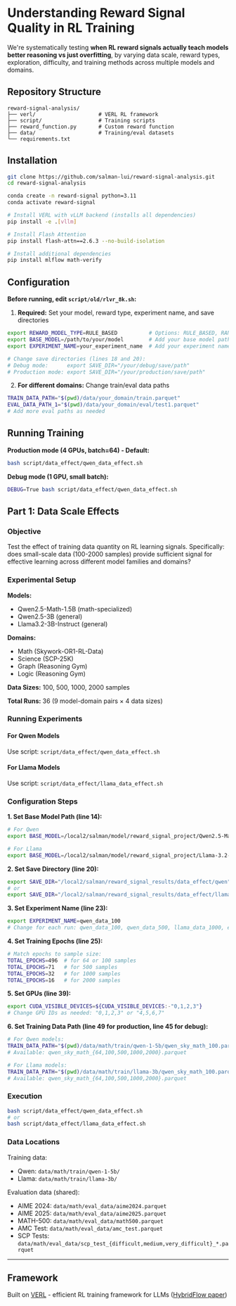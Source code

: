 # Understanding Reward Signal Quality in RL Training

We're systematically testing **when RL reward signals actually teach models better reasoning vs just overfitting**, by varying data scale, reward types, exploration, difficulty, and training methods across multiple models and domains.

## Repository Structure

```
reward-signal-analysis/
├── verl/                    # VERL RL framework
├── script/                  # Training scripts
├── reward_function.py       # Custom reward function
├── data/                    # Training/eval datasets
└── requirements.txt
```

## Installation

```bash
git clone https://github.com/salman-lui/reward-signal-analysis.git
cd reward-signal-analysis

conda create -n reward-signal python=3.11
conda activate reward-signal

# Install VERL with vLLM backend (installs all dependencies)
pip install -e .[vllm]

# Install Flash Attention
pip install flash-attn==2.6.3 --no-build-isolation

# Install additional dependencies
pip install mlflow math-verify
```

## Configuration

**Before running, edit `script/old/rlvr_8k.sh`:**

1. **Required:** Set your model, reward type, experiment name, and save directories
```bash
export REWARD_MODEL_TYPE=RULE_BASED          # Options: RULE_BASED, RANDOM_REWARD
export BASE_MODEL=/path/to/your/model        # Add your base model path
export EXPERIMENT_NAME=your_experiment_name  # Add your experiment name

# Change save directories (lines 18 and 20):
# Debug mode:      export SAVE_DIR="/your/debug/save/path"
# Production mode: export SAVE_DIR="/your/production/save/path"
```

2. **For different domains:** Change train/eval data paths
```bash
TRAIN_DATA_PATH="$(pwd)/data/your_domain/train.parquet"
EVAL_DATA_PATH_1="$(pwd)/data/your_domain/eval/test1.parquet"
# Add more eval paths as needed
```

## Running Training

**Production mode (4 GPUs, batch=64) - Default:**
```bash
bash script/data_effect/qwen_data_effect.sh
```

**Debug mode (1 GPU, small batch):**
```bash
DEBUG=True bash script/data_effect/qwen_data_effect.sh
```

## Part 1: Data Scale Effects

### Objective
Test the effect of training data quantity on RL learning signals. Specifically: does small-scale data (100-2000 samples) provide sufficient signal for effective learning across different model families and domains?

### Experimental Setup

**Models:**
- Qwen2.5-Math-1.5B (math-specialized)
- Qwen2.5-3B (general)
- Llama3.2-3B-Instruct (general)

**Domains:**
- Math (Skywork-OR1-RL-Data)
- Science (SCP-25K)
- Graph (Reasoning Gym)
- Logic (Reasoning Gym)

**Data Sizes:** 100, 500, 1000, 2000 samples

**Total Runs:** 36 (9 model-domain pairs × 4 data sizes)

### Running Experiments

#### For Qwen Models
Use script: `script/data_effect/qwen_data_effect.sh`

#### For Llama Models
Use script: `script/data_effect/llama_data_effect.sh`

### Configuration Steps

**1. Set Base Model Path (line 14):**
```bash
# For Qwen
export BASE_MODEL=/local2/salman/model/reward_signal_project/Qwen2.5-Math-1.5B

# For Llama
export BASE_MODEL=/local2/salman/model/reward_signal_project/Llama-3.2-3B-Instruct
```

**2. Set Save Directory (line 20):**
```bash
export SAVE_DIR="/local2/salman/reward_signal_results/data_effect/qwen"
# or
export SAVE_DIR="/local2/salman/reward_signal_results/data_effect/llama"
```

**3. Set Experiment Name (line 23):**
```bash
export EXPERIMENT_NAME=qwen_data_100
# Change for each run: qwen_data_100, qwen_data_500, llama_data_1000, etc.
```

**4. Set Training Epochs (line 25):**
```bash
# Match epochs to sample size:
TOTAL_EPOCHS=496  # for 64 or 100 samples
TOTAL_EPOCHS=71   # for 500 samples
TOTAL_EPOCHS=32   # for 1000 samples
TOTAL_EPOCHS=16   # for 2000 samples
```

**5. Set GPUs (line 39):**
```bash
export CUDA_VISIBLE_DEVICES=${CUDA_VISIBLE_DEVICES:-"0,1,2,3"}
# Change GPU IDs as needed: "0,1,2,3" or "4,5,6,7"
```

**6. Set Training Data Path (line 49 for production, line 45 for debug):**
```bash
# For Qwen models:
TRAIN_DATA_PATH="$(pwd)/data/math/train/qwen-1-5b/qwen_sky_math_100.parquet"
# Available: qwen_sky_math_{64,100,500,1000,2000}.parquet

# For Llama models:
TRAIN_DATA_PATH="$(pwd)/data/math/train/llama-3b/qwen_sky_math_100.parquet"
# Available: qwen_sky_math_{64,100,500,1000,2000}.parquet
```

### Execution

```bash
bash script/data_effect/qwen_data_effect.sh
# or
bash script/data_effect/llama_data_effect.sh
```

### Data Locations

Training data:
- Qwen: `data/math/train/qwen-1-5b/`
- Llama: `data/math/train/llama-3b/`

Evaluation data (shared):
- AIME 2024: `data/math/eval_data/aime2024.parquet`
- AIME 2025: `data/math/eval_data/aime2025.parquet`
- MATH-500: `data/math/eval_data/math500.parquet`
- AMC Test: `data/math/eval_data/amc_test.parquet`
- SCP Tests: `data/math/eval_data/scp_test_{difficult,medium,very_difficult}_*.parquet`

---

## Framework

Built on [VERL](https://github.com/volcengine/verl) - efficient RL training framework for LLMs ([HybridFlow paper](https://arxiv.org/abs/2409.19256v2))